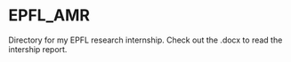 # EPFL_AMR
Directory for my EPFL research internship.
Check out the .docx to read the intership report.
